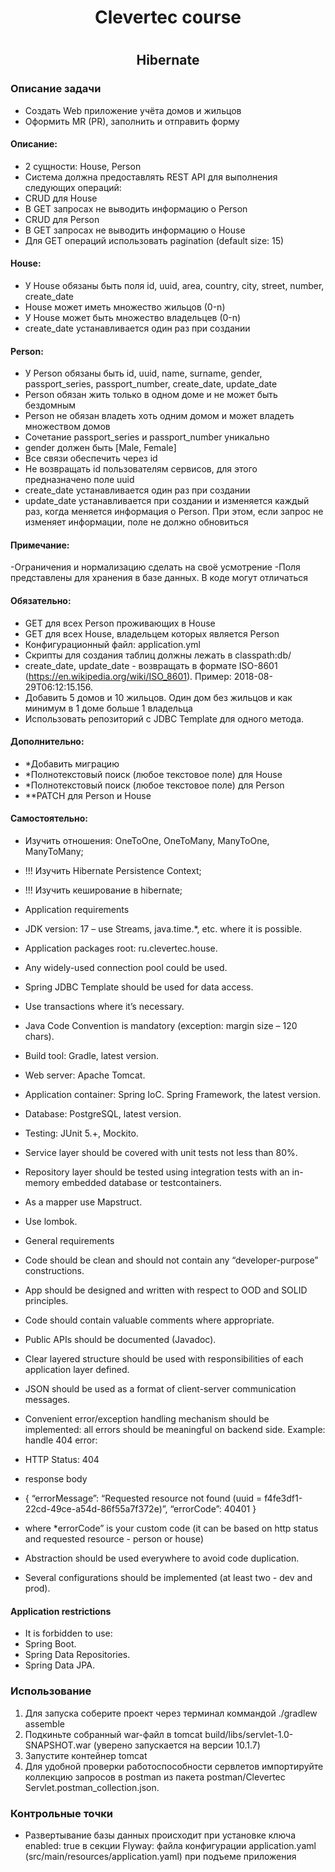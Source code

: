 <h1 align="center">Clevertec course<h1>
<h2 align="center">Hibernate</h2>
<h3>Описание задачи</h3>

- Создать Web приложение учёта домов и жильцов
- Оформить MR (PR), заполнить и отправить форму

 <h4>Описание:</h4>

- 2 сущности: House, Person
- Система должна предоставлять REST API для выполнения следующих операций:
- CRUD для House
- В GET запросах не выводить информацию о Person
- CRUD для Person
- В GET запросах не выводить информацию о House
- Для GET операций использовать pagination (default size: 15)

<h4>House:</h4>

- У House обязаны быть поля id, uuid, area, country, city, street, number, create_date
- House может иметь множество жильцов (0-n)
- У House может быть множество владельцев (0-n)
- create_date устанавливается один раз при создании

<h4>Person:</h4>

- У Person обязаны быть id, uuid, name, surname, gender, passport_series, passport_number, create_date, update_date
- Person обязан жить только в одном доме и не может быть бездомным
- Person не обязан владеть хоть одним домом и может владеть множеством домов
- Сочетание passport_series и passport_number уникально
- gender должен быть [Male, Female]
- Все связи обеспечить через id
- Не возвращать id пользователям сервисов, для этого предназначено поле uuid
- create_date устанавливается один раз при создании
- update_date устанавливается при создании и изменяется каждый раз, когда меняется информация о Person. При этом, если запрос не изменяет информации, поле не должно обновиться

<h4>Примечание:</h4>

-Ограничения и нормализацию сделать на своё усмотрение
-Поля представлены для хранения в базе данных. В коде могут отличаться

<h4>Обязательно:</h4>

- GET для всех Person проживающих в House
- GET для всех House, владельцем которых является Person
- Конфигурационный файл: application.yml
- Скрипты для создания таблиц должны лежать в classpath:db/
- create_date, update_date - возвращать в формате ISO-8601 (https://en.wikipedia.org/wiki/ISO_8601). Пример: 2018-08-29T06:12:15.156.
- Добавить 5 домов и 10 жильцов. Один дом без жильцов и как минимум в 1 доме больше 1 владельца
- Использовать репозиторий с JDBC Template для одного метода.

<h4>Дополнительно:</h4>

- *Добавить миграцию
- *Полнотекстовый поиск (любое текстовое поле) для House
- *Полнотекстовый поиск (любое текстовое поле) для Person
- **PATCH для Person и House

<h4>Самостоятельно:</h4>

-  Изучить отношения: OneToOne, OneToMany, ManyToOne, ManyToMany;
- !!! Изучить Hibernate Persistence Context;
- !!! Изучить кеширование в hibernate;
- Application requirements
- JDK version: 17 – use Streams, java.time.*, etc. where it is possible.
- Application packages root: ru.clevertec.house.
- Any widely-used connection pool could be used.
- Spring JDBC Template should be used for data access.
- Use transactions where it’s necessary.
- Java Code Convention is mandatory (exception: margin size – 120 chars).
- Build tool: Gradle, latest version.
- Web server: Apache Tomcat.
- Application container: Spring IoC. Spring Framework, the latest version.
- Database: PostgreSQL, latest version.
- Testing: JUnit 5.+, Mockito.
- Service layer should be covered with unit tests not less than 80%.
- Repository layer should be tested using integration tests with an in-memory embedded database or testcontainers.
- As a mapper use Mapstruct.
- Use lombok.
- General requirements
- Code should be clean and should not contain any “developer-purpose” constructions.
- App should be designed and written with respect to OOD and SOLID principles.
- Code should contain valuable comments where appropriate.
- Public APIs should be documented (Javadoc).
- Clear layered structure should be used with responsibilities of each application layer defined.
- JSON should be used as a format of client-server communication messages.
- Convenient error/exception handling mechanism should be implemented: all errors should be meaningful on backend side. Example: handle 404 error:
- HTTP Status: 404
- response body    
- {
“errorMessage”: “Requested resource not found (uuid = f4fe3df1-22cd-49ce-a54d-86f55a7f372e)”,
“errorCode”: 40401
}

- where *errorCode” is your custom code (it can be based on http status and requested resource - person or house)
- Abstraction should be used everywhere to avoid code duplication.
- Several configurations should be implemented (at least two - dev and prod).

<h4>Application restrictions</h4>

- It is forbidden to use:
- Spring Boot.
- Spring Data Repositories.
- Spring Data JPA.

<h3>Использование</h3>

1. Для запуска соберите проект через терминал коммандой ./gradlew assemble
2. Подкиньте собранный war-файл в tomcat build/libs/servlet-1.0-SNAPSHOT.war (уверено запускается на версии 10.1.7)
3. Запустите контейнер tomcat
4. Для удобной проверки работоспособности сервлетов импортируйте коллекцию запросов в postman из пакета postman/Clevertec Servlet.postman_collection.json.

<h3>Контрольные точки</h3>

- Развертывание базы данных происходит при установке ключа enabled: true в секции Flyway: файла конфигурации application.yaml (src/main/resources/application.yaml) при подъеме приложения
